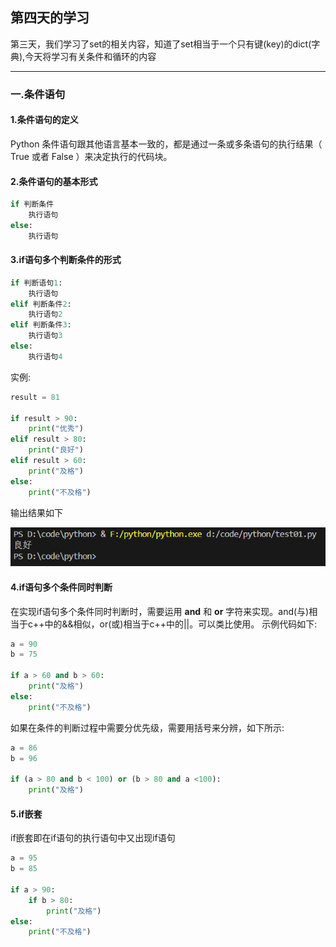## 第四天的学习
第三天，我们学习了set的相关内容，知道了set相当于一个只有键(key)的dict(字典),今天将学习有关条件和循环的内容   
****

### 一.条件语句
#### 1.条件语句的定义
Python 条件语句跟其他语言基本一致的，都是通过一条或多条语句的执行结果（ True 或者 False ）来决定执行的代码块。
#### 2.条件语句的基本形式
```python
if 判断条件
    执行语句
else:
    执行语句
```
#### 3.if语句多个判断条件的形式
```python
if 判断语句1:
    执行语句
elif 判断条件2:
    执行语句2
elif 判断条件3:
    执行语句3
else:
    执行语句4
```
实例:
```python
result = 81

if result > 90:
    print("优秀")
elif result > 80:
    print("良好")
elif result > 60:
    print("及格")
else:
    print("不及格")
```
输出结果如下   

![](/picture/屏幕截图%202024-05-16%20150849.png)
#### 4.if语句多个条件同时判断
在实现if语句多个条件同时判断时，需要运用 **and** 和 **or** 字符来实现。and(与)相当于c++中的&&相似，or(或)相当于c++中的||。可以类比使用。
示例代码如下:
```python
a = 90
b = 75

if a > 60 and b > 60:
    print("及格")
else:
    print("不及格")
```
如果在条件的判断过程中需要分优先级，需要用括号来分辨，如下所示:
```python
a = 86
b = 96

if (a > 80 and b < 100) or (b > 80 and a <100):
    print("及格")
```
#### 5.if嵌套
if嵌套即在if语句的执行语句中又出现if语句
```python
a = 95
b = 85

if a > 90:
    if b > 80:
        print("及格")
else:
    print("不及格")
```
